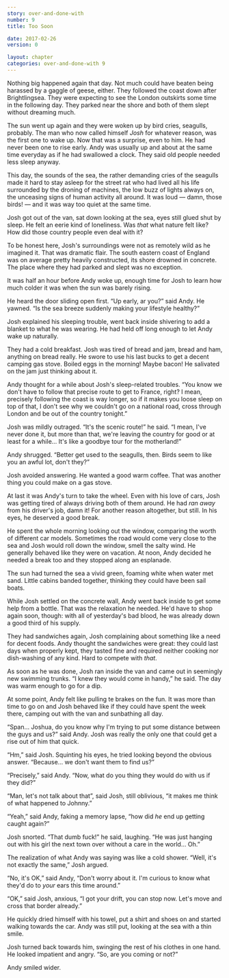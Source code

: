 ```yaml
---
story: over-and-done-with
number: 9
title: Too Soon

date: 2017-02-26
version: 0

layout: chapter
categories: over-and-done-with 9
---
```

Nothing big happened again that day. Not much could have beaten being harassed by a gaggle of geese, either. They followed the coast down after Brightlingsea. They were expecting to see the London outskirts some time in the following day. They parked near the shore and both of them slept without dreaming much.

The sun went up again and they were woken up by bird cries, seagulls, probably. The man who now called himself *Josh* for whatever reason, was the first one to wake up. Now that was a surprise, even to him. He had never been one to rise early. Andy was usually up and about at the same time everyday as if he had swallowed a clock. They said old people needed less sleep anyway.

This day, the sounds of the sea, the rather demanding cries of the seagulls made it hard to stay asleep for the street rat who had lived all his life surrounded by the droning of machines, the low buzz of lights always on, the unceasing signs of human activity all around. It was loud — damn, those birds! — and it was way too quiet at the same time.

Josh got out of the van, sat down looking at the sea, eyes still glued shut by sleep. He felt an eerie kind of loneliness. Was *that* what nature felt like? How did those country people even deal with it?

To be honest here, Josh's surroundings were not as remotely wild as he imagined it. That was dramatic flair. The south eastern coast of England was on average pretty heavily constructed, its shore drowned in concrete. The place where they had parked and slept was no exception.

It was half an hour before Andy woke up, enough time for Josh to learn how much colder it was when the sun was barely rising.

He heard the door sliding open first. “Up early, ar you?” said Andy. He yawned. “Is the sea breeze suddenly making your lifestyle healthy?”

Josh explained his sleeping trouble, went back inside shivering to add a blanket to what he was wearing. He had held off long enough to let Andy wake up naturally.

They had a cold breakfast. Josh was tired of bread and jam, bread and ham, anything on bread really. He swore to use his last bucks to get a decent camping gas stove. Boiled eggs in the morning! Maybe bacon! He salivated on the jam just thinking about it.

Andy thought for a while about Josh's sleep-related troubles. “You know we don't have to follow that precise route to get to France, right? I mean, precisely following the coast is way longer, so if it makes you loose sleep on top of that, I don't see why we couldn't go on a national road, cross through London and be out of the country tonight.”

Josh was mildly outraged. “It's the scenic route!” he said. “I mean, I've never done it, but more than that, we're leaving the country for good or at least for a while… It's like a goodbye tour for the motherland!”

Andy shrugged. “Better get used to the seagulls, then. Birds seem to like you an awful lot, don't they?”

Josh avoided answering. He wanted a good warm coffee. That was another thing you could make on a gas stove.

At last it was Andy's turn to take the wheel. Even with his love of cars, Josh was getting tired of always driving both of them around. He had *ran away* from his driver's job, damn it! For another reason altogether, but still. In his eyes, he deserved a good break.

He spent the whole morning looking out the window, comparing the worth of different car models. Sometimes the road would come very close to the sea and Josh would roll down the window, smell the salty wind. He generally behaved like they were on vacation. At noon, Andy decided he needed a break too and they stopped along an esplanade.

The sun had turned the sea a vivid green, foaming white when water met sand. Little cabins banded together, thinking they could have been sail boats.

While Josh settled on the concrete wall, Andy went back inside to get some help from a bottle. That was the relaxation he needed. He'd have to shop again soon, though: with all of yesterday's bad blood, he was already down a good third of his supply.

They had sandwiches again, Josh complaining about something like a need for decent foods. Andy thought the sandwiches were great: they could last days when properly kept, they tasted fine and required neither cooking nor dish-washing of any kind. Hard to compete with *that*.

As soon as he was done, Josh ran inside the van and came out in seemingly new swimming trunks. “I knew they would come in handy,” he said. The day was warm enough to go for a dip.

At some point, Andy felt like pulling te brakes on the fun. It was more than time to go on and Josh behaved like if they could have spent the week there, camping out with the van and sunbathing all day.

“Span… Joshua, do you know why I'm trying to put some distance between the guys and us?” said Andy. Josh was really the only one that could get a rise out of him that quick.

“Hm,” said Josh. Squinting his eyes, he tried looking beyond the obvious answer. “Because… we don't want them to find us?”

“Precisely,” said Andy. “Now, what do you thing they would do with us if they did?”

“Man, let's not talk about that”, said Josh, still oblivious, “it makes me think of what happened to Johnny.”

“Yeah,” said Andy, faking a memory lapse, “how did *he* end up getting caught again?”

Josh snorted. “That dumb fuck!” he said, laughing. “He was just hanging out with his girl the next town over without a care in the world… Oh.”

The realization of what Andy was saying was like a cold shower. “Well, it's not exactly the same,” Josh argued.

“No, it's OK,” said Andy, “Don't worry about it. I'm curious to know what they'd do to *your* ears this time around.”

“OK,” said Josh, anxious, “I got your drift, you can stop now. Let's move and cross that border already.”

He quickly dried himself with his towel, put a shirt and shoes on and started walking towards the car. Andy was still put, looking at the sea with a thin smile.

Josh turned back towards him, swinging the rest of his clothes in one hand. He looked impatient and angry. “So, are you coming or not?”

Andy smiled wider.
